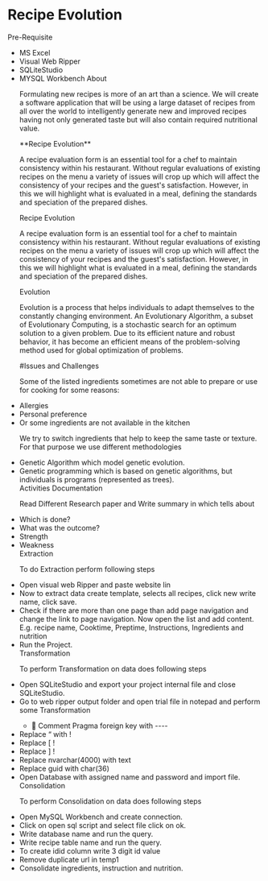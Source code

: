 # Recipe Evolution
Pre-Requisite
<ul><li>MS Excel 
<li>Visual Web Ripper
<li>SQLiteStudio
<li>MYSQL Workbench 
About
<p>Formulating new recipes is more of an art than a science. We will create a software application that will be using a large dataset of recipes from all over the world to intelligently generate new and improved recipes having not only generated taste but will also contain required nutritional value. <p/>
**Recipe Evolution**
<p>A recipe evaluation form is an essential tool for a chef to maintain consistency within his restaurant. Without regular evaluations of existing recipes on the menu a variety of issues will crop up which will affect the consistency of your recipes and the guest's satisfaction. However, in this we will highlight what is evaluated in a meal, defining the standards and speciation of the prepared dishes.</P>
Recipe Evolution
  <p>A recipe evaluation form is an essential tool for a chef to maintain consistency within his restaurant. Without regular evaluations of existing recipes on the menu a variety of issues will crop up which will affect the consistency of your recipes and the guest's satisfaction. However, in this we will highlight what is evaluated in a meal, defining the standards and speciation of the prepared dishes.</p>
Evolution
  <p>Evolution is a process that helps individuals to adapt themselves to the constantly changing environment. An Evolutionary Algorithm, a subset of Evolutionary Computing, is a stochastic search for an optimum solution to a given problem. Due to its efficient nature and robust behavior, it has become an efficient means of the problem-solving method used for global optimization of problems.</p>
 #Issues and Challenges
  <p>Some of the listed ingredients sometimes are not able to prepare or use for cooking for some reasons:</p>
  <li>Allergies</li>
  <li>Personal preference</li>
  <li>	Or some ingredients are not available in the kitchen</li>
  <p>We try to switch ingredients that help to keep the same taste or texture. For that purpose we use different methodologies </p>
  <li>Genetic Algorithm which model genetic evolution.</li>
  <li>Genetic programming which is based on genetic algorithms, but individuals is programs (represented as trees).</li>
Activities
Documentation 
 <p>Read Different Research paper and Write summary in which tells about </p>
<li>Which is done?</li>
<li>What was the outcome?</li>
<li>Strength</li>
  <li>Weakness</li>
Extraction 
    <p>To do Extraction perform following steps</p>
    <li>Open visual web Ripper and paste website lin</li>
    <li>Now to extract data create template, selects all recipes, click new write name, click save.
    <li>Check if there are more than one page than add page navigation and change the link to page navigation. Now open the list and add content. E.g. recipe name, Cooktime, Preptime, Instructions, Ingredients and nutrition</li>
  <li>Run the Project. </li>
Transformation 
  <p>To perform Transformation on data does following steps </p>
  <li>Open SQLiteStudio and export your project internal file and close SQLiteStudio.</li>
  <li>Go to web ripper output folder and open trial file in notepad and perform some Transformation </li>
  <ul><li>	Comment Pragma foreign key with ----</ul></li>
<li>Replace “ with !	
<li>Replace [ !
<li>Replace ] !
<li>Replace nvarchar(4000) with text
<li>Replace guid with char(36)
<li>Open Database with assigned name and password and import file.</li>
Consolidation 
<p>To perform Consolidation on data does following steps</p> 
<li>Open MySQL Workbench and create connection.</li>
<li>Click on open sql script and select file click on ok.</li>
<li>Write database name and run the query.</li>
<li>Write recipe table name and run the query.
<li>To create idid column write 3 digit id value 
<li>Remove duplicate url in temp1 
<li>Consolidate ingredients, instruction and nutrition. 

